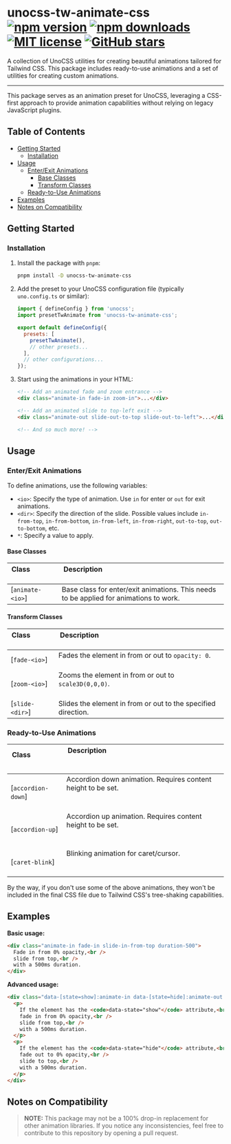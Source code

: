 # unocss-tw-animate-css [![npm version](https://img.shields.io/npm/v/unocss-tw-animate-css?color=red&logo=npm)](https://www.npmjs.com/package/unocss-tw-animate-css) [![npm downloads](https://img.shields.io/npm/dt/unocss-tw-animate-css?color=red&logo=npm)](https://www.npmjs.com/package/unocss-tw-animate-css) [![MIT license](https://img.shields.io/github/license/retronew/unocss-tw-animate-css)]() [![GitHub stars](https://img.shields.io/github/stars/retronew/unocss-tw-animate-css?color=blue)](https://github.com/retronew/unocss-tw-animate-css)

A collection of UnoCSS utilities for creating beautiful animations tailored for Tailwind CSS. This package includes ready-to-use animations and a set of utilities for creating custom animations.

---

This package serves as an animation preset for UnoCSS, leveraging a CSS-first approach to provide animation capabilities without relying on legacy JavaScript plugins.

## Table of Contents

- [Getting Started](#getting-started)
  - [Installation](#installation)
- [Usage](#usage)
  - [Enter/Exit Animations](#enterexit-animations)
    - [Base Classes](#base-classes)
    - [Transform Classes](#transform-classes)
  - [Ready-to-Use Animations](#ready-to-use-animations)
- [Examples](#examples)
- [Notes on Compatibility](#notes-on-compatibility)

## Getting Started

### Installation

1. Install the package with `pnpm`:

   ```sh
   pnpm install -D unocss-tw-animate-css
   ```

2. Add the preset to your UnoCSS configuration file (typically `uno.config.ts` or similar):

   ```javascript
   import { defineConfig } from 'unocss';
   import presetTwAnimate from 'unocss-tw-animate-css';

   export default defineConfig({
     presets: [
       presetTwAnimate(),
       // other presets...
     ],
     // other configurations...
   });
   ```

3. Start using the animations in your HTML:

   ```html
   <!-- Add an animated fade and zoom entrance -->
   <div class="animate-in fade-in zoom-in">...</div>

   <!-- Add an animated slide to top-left exit -->
   <div class="animate-out slide-out-to-top slide-out-to-left">...</div>

   <!-- And so much more! -->
   ```

## Usage

### Enter/Exit Animations

To define animations, use the following variables:

- `<io>`: Specify the type of animation. Use `in` for enter or `out` for exit animations.
- `<dir>`: Specify the direction of the slide. Possible values include `in-from-top`, `in-from-bottom`, `in-from-left`, `in-from-right`, `out-to-top`, `out-to-bottom`, etc.
- `*`: Specify a value to apply.

#### Base Classes

| Class                     | Description                                                                                                |
| ------------------------- | ---------------------------------------------------------------------------------------------------------- |
| [`animate-<io>`]         | Base class for enter/exit animations. This needs to be applied for animations to work.                   |

#### Transform Classes

| Class                         | Description                                                                                                                      |
| ----------------------------- | -------------------------------------------------------------------------------------------------------------------------------- |
| [`fade-<io>`]                | Fades the element in from or out to `opacity: 0`.                                                                                |
| [`zoom-<io>`]                | Zooms the element in from or out to `scale3D(0,0,0)`.                                                                            |
| [`slide-<dir>`]              | Slides the element in from or out to the specified direction.                                                                    |

### Ready-to-Use Animations

| Class                                  | Description                                                                                                                                                                                                                 |
| -------------------------------------- | --------------------------------------------------------------------------------------------------------------------------------------------------------------------------------------------------------------------------- |
| [`accordion-down`]                    | Accordion down animation. Requires content height to be set.                                                                                                                                             |
| [`accordion-up`]                      | Accordion up animation. Requires content height to be set.                                                                                                                                             |
| [`caret-blink`]                       | Blinking animation for caret/cursor.                                                                                                                                                                    |

By the way, if you don't use some of the above animations, they won't be included in the final CSS file due to Tailwind CSS's tree-shaking capabilities.

## Examples

**Basic usage:**

```html
<div class="animate-in fade-in slide-in-from-top duration-500">
  Fade in from 0% opacity,<br />
  slide from top,<br />
  with a 500ms duration.
</div>
```

**Advanced usage:**

```html
<div class="data-[state=show]:animate-in data-[state=hide]:animate-out fade-in slide-in-from-top duration-500" data-state="show">
  <p>
    If the element has the <code>data-state="show"</code> attribute,<br />
    fade in from 0% opacity,<br />
    slide from top,<br />
    with a 500ms duration.
  </p>
  <p>
    If the element has the <code>data-state="hide"</code> attribute,<br />
    fade out to 0% opacity,<br />
    slide to top,<br />
    with a 500ms duration.
  </p>
</div>
```

## Notes on Compatibility

> **NOTE:** This package may not be a 100% drop-in replacement for other animation libraries. If you notice any inconsistencies, feel free to contribute to this repository by opening a pull request.